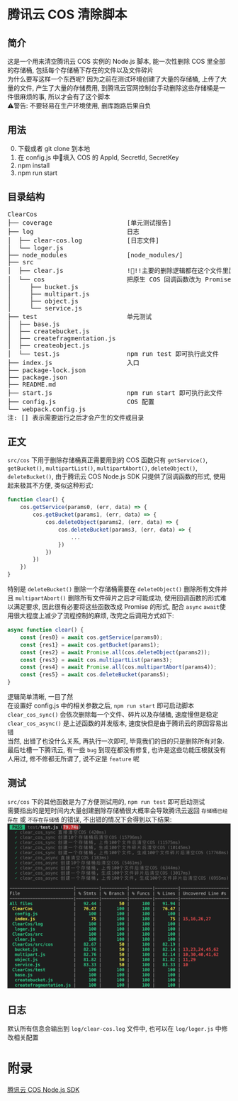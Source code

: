 # 腾讯云 COS 清除脚本 

## 简介
这是一个用来清空腾讯云 COS 实例的 Node.js 脚本, 能一次性删除 COS 里全部的存储桶, 包括每个存储桶下存在的文件以及文件碎片  
为什么要写这样一个东西呢? 因为之前在测试环境创建了大量的存储桶, 上传了大量的文件, 产生了大量的存储费用, 到腾讯云官网控制台手动删除这些存储桶是一件很麻烦的事, 所以才会有了这个脚本  
⚠️警告: 不要轻易在生产环境使用, 删库跑路后果自负  

## 用法  
0. 下载或者 git clone 到本地
1. 在 config.js 中填入 COS 的 AppId, SecretId, SecretKey
2. npm install
3. npm run start

## 目录结构
<pre>ClearCos
├── coverage                    [单元测试报告]      
├── log                         日志
│  ├── clear-cos.log            [日志文件]
│  └── loger.js 
├── node_modules                [node_modules/]
├── src                         
│  ├── clear.js                 !!!主要的删除逻辑都在这个文件里面
│  └── cos                      把原生 COS 回调函数改为 Promise 形式
│     ├── bucket.js  
│     ├── multipart.js  
│     ├── object.js  
│     └── service.js   
├── test                        单元测试
│  ├── base.js  
│  ├── createbucket.js  
│  ├── createfragmentation.js  
│  ├── createobject.js      
│  └── test.js                  npm run test 即可执行此文件
├── index.js                    入口
├── package-lock.json  
├── package.json                
├── README.md 
├── start.js                    npm run start 即可执行此文件
├── config.js                   COS 配置
└── webpack.config.js  
注: [] 表示需要运行之后才会产生的文件或目录
</pre>

## 正文
`src/cos` 下用于删除存储桶真正需要用到的 COS 函数只有 `getService()`, `getBucket()`, `multipartList()`, `multipartAbort()`, `deleteObject()`, `deleteBucket()`,  由于腾讯云 COS Node.js SDK 只提供了回调函数的形式, 使用起来极其不方便, 类似这种形式:
``` js
function clear() {
    cos.getService(params0, (err, data) => {
        cos.getBucket(params1, (err, data) => {
            cos.deleteObject(params2, (err, data) => {
                cos.deleteBucket(params3, (err, data) => {
                    ...
                })
            })
        })
    })
}
```
特别是 `deleteBucket()` 删除一个存储桶需要在 `deleteObject()` 删除所有文件并且 `multipartAbort()` 删除所有文件碎片之后才可能成功, 使用回调函数的形式难以满足要求, 因此很有必要将这些函数改成 Promise 的形式, 配合 `async` `await`使用很大程度上减少了流程控制的麻烦, 改完之后调用方式如下:
``` js
async function clear() {
    const {res0} = await cos.getService(params0);
    const {res1} = await cos.getBucket(params1);
    const {res2} = await Promise.all(cos.deleteObject(params2));
    const {res3} = await cos.multipartList(params3);
    const {res4} = await Promise.all(cos.multipartAbort(params4));
    const {res5} = await cos.deleteBucket(params5);
}
```
逻辑简单清晰, 一目了然   
在设置好 config.js 中的相关参数之后, `npm run start` 即可启动脚本  
`clear_cos_sync()` 会依次删除每一个文件、碎片以及存储桶, 速度慢但是稳定  
`clear_cos_async()` 是上述函数的并发版本, 速度快但是由于腾讯云的原因容易出错   
当然, 出错了也没什么关系, 再执行一次即可, 毕竟我们的目的只是删除所有对象. 最后吐槽一下腾讯云, 有一些 `bug` 到现在都没有修复, 也许是这些功能压根就没有人用过, 修不修都无所谓了, 说不定是 `feature` 呢

## 测试
`src/cos` 下的其他函数是为了方便测试用的, `npm run test` 即可启动测试  
需要指出的是短时间内大量创建删除存储桶很大概率会导致腾讯云返回 `存储桶已经存在` 或 `不存在存储桶` 的错误, 不出错的情况下会得到以下结果:  
![screenshots/test.png](./screenshots/test.png "测试成功截图")

## 日志
默认所有信息会输出到 `log/clear-cos.log` 文件中, 也可以在 `log/loger.js` 中修改相关配置

# 附录
[腾讯云 COS Node.js SDK](https://cloud.tencent.com/document/product/436/8629)
